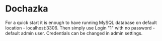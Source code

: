 # Dochazka

For a quick start it is enough to have running MySQL database on default location - localhost:3306. 
Then simply use Login "1" with no password - default admin user. Credentials can be changed in admin settings.
